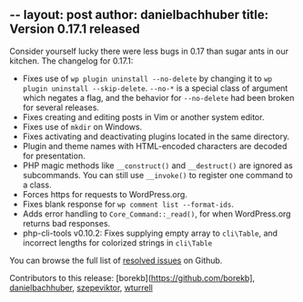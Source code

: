 --
layout: post
author: danielbachhuber
title: Version 0.17.1 released
--

Consider yourself lucky there were less bugs in 0.17 than sugar ants in our kitchen. The changelog for 0.17.1:

* Fixes use of `wp plugin uninstall --no-delete` by changing it to `wp plugin uninstall --skip-delete`. `--no-*` is a special class of argument which negates a flag, and the behavior for `--no-delete` had been broken for several releases.
* Fixes creating and editing posts in Vim or another system editor.
* Fixes use of `mkdir` on Windows.
* Fixes activating and deactivating plugins located in the same directory.
* Plugin and theme names with HTML-encoded characters are decoded for presentation.
* PHP magic methods like `__construct()` and `__destruct()` are ignored as subcommands. You can still use `__invoke()` to register one command to a class.
* Forces https for requests to WordPress.org.
* Fixes blank response for `wp comment list --format-ids`.
* Adds error handling to `Core_Command::_read()`, for when WordPress.org returns bad responses.
* php-cli-tools v0.10.2: Fixes supplying empty array to `cli\Table`, and incorrect lengths for colorized strings in `cli\Table`

You can browse the full list of [resolved issues](https://github.com/wp-cli/wp-cli/issues?milestone=27&page=1&state=closed) on Github.

Contributors to this release: [borekb](https://github.com/borekb], [danielbachhuber](https://github.com/danielbachhuber), [szepeviktor](https://github.com/szepeviktor), [wturrell](https://github.com/wturrell)

